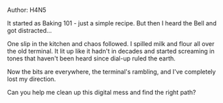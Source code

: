 Author: H4N5

It started as Baking 101 - just a simple recipe. But then I heard the Bell and got distracted...

One slip in the kitchen and chaos followed. I spilled milk and flour all over the old terminal. It lit up like it hadn't in decades and started screaming in tones that haven't been heard since dial-up ruled the earth.

Now the bits are everywhere, the terminal's rambling, and I've completely lost my direction.

Can you help me clean up this digital mess and find the right path?
